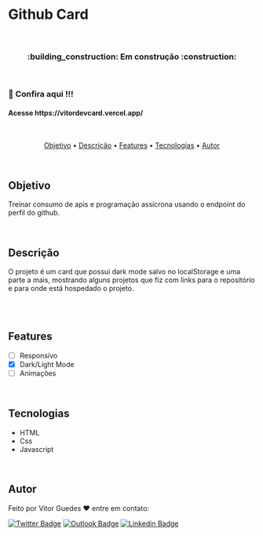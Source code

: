 # Github Card
 
<br>

<h3 align="center"> :building_construction: Em construção :construction: </h3>

<br>

### :pencil: Confira aqui !!! 
<h4>Acesse <a>https://vitordevcard.vercel.app/</a></h4>

<br>

<p align="center">
 <a href="#objetivo">Objetivo</a> •
 <a href="#descrição">Descrição</a> •
 <a href="#features">Features</a> •
 <a href="#tecnologias">Tecnologias</a> •
 <a href="#autor">Autor</a>
</p>

<br>

## Objetivo
Treinar consumo de apis e programação assícrona usando o endpoint do perfil do github.

<br>

## Descrição
O projeto é um card que possui dark mode salvo no localStorage e uma parte a mais, mostrando alguns projetos que fiz com links para o repositório e para onde está hospedado o projeto.

<br>

<!-- Imagens -->


<br>

## Features

- [ ] Responsivo
- [x] Dark/Light Mode
- [ ] Animações

<br>

## Tecnologias

- HTML
- Css
- Javascript

<br>

## Autor
Feito por Vitor Guedes :heart: entre em contato:

[![Twitter Badge](https://img.shields.io/badge/Twitter-1DA1F2?style=for-the-badge&logo=twitter&logoColor=white)](https://twitter.com/VitorHgo77) [![Outlook Badge](https://img.shields.io/badge/Microsoft_Outlook-0078D4?style=for-the-badge&logo=microsoft-outlook&logoColor=white)](vitoroliveira.guedes@outlook.com) [![Linkedin Badge](https://img.shields.io/badge/LinkedIn-0077B5?style=for-the-badge&logo=linkedin&logoColor=white)](https://www.linkedin.com/in/vitor-guedesdev/)